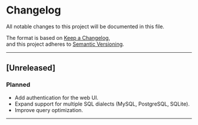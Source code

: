 # Changelog
All notable changes to this project will be documented in this file.

The format is based on [Keep a Changelog](https://keepachangelog.com/en/1.0.0/),  
and this project adheres to [Semantic Versioning](https://semver.org/spec/v2.0.0.html).

---

## [Unreleased]
### Planned
- Add authentication for the web UI.
- Expand support for multiple SQL dialects (MySQL, PostgreSQL, SQLite).
- Improve query optimization.

---
